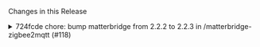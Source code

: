 Changes in this Release

<details><summary>724fcde chore: bump matterbridge from 2.2.2 to 2.2.3 in /matterbridge-zigbee2mqtt (#118)</summary>
chore: bump matterbridge from 2.2.2 to 2.2.3 in /matterbridge-zigbee2mqtt (#118)

Bumps [matterbridge](https://github.com/Luligu/matterbridge) from 2.2.2
to 2.2.3.
<details>
<summary>Release notes</summary>
<p><em>Sourced from <a
href="https://github.com/Luligu/matterbridge/releases">matterbridge's
releases</a>.</em></p>
<blockquote>
<h2>Release 2.2.3</h2>
<h2>[2.2.3] - 2025-03-05</h2>
<h3>Changed</h3>
<ul>
<li>[matterbridge]: Timeout on shelly board.</li>
</ul>
<h3>Fixed</h3>
<ul>
<li>[matterbridge]: False error notification on configure plugin.</li>
</ul>
<!-- raw HTML omitted -->
</blockquote>
</details>
<details>
<summary>Changelog</summary>
<p><em>Sourced from <a
href="https://github.com/Luligu/matterbridge/blob/main/CHANGELOG.md">matterbridge's
changelog</a>.</em></p>
<blockquote>
<h2>[2.2.3] - 2025-03-05</h2>
<h3>Changed</h3>
<ul>
<li>[matterbridge]: Timeout on shelly board.</li>
</ul>
<h3>Fixed</h3>
<ul>
<li>[matterbridge]: False error notification on configure plugin.</li>
</ul>
<!-- raw HTML omitted -->
</blockquote>
</details>
<details>
<summary>Commits</summary>
<ul>
<li><a
href="https://github.com/Luligu/matterbridge/commit/ff91a98222d2343408365f00b9cf4a150ed5aff2"><code>ff91a98</code></a>
Merge pull request <a
href="https://redirect.github.com/Luligu/matterbridge/issues/240">#240</a>
from Luligu/dev</li>
<li><a
href="https://github.com/Luligu/matterbridge/commit/67d639d2020e8641c29f17f581def2f4844b9057"><code>67d639d</code></a>
Release 2.2.3</li>
<li>See full diff in <a
href="https://github.com/Luligu/matterbridge/compare/2.2.2...2.2.3">compare
view</a></li>
</ul>
</details>
<br />


[![Dependabot compatibility
score](https://dependabot-badges.githubapp.com/badges/compatibility_score?dependency-name=matterbridge&package-manager=npm_and_yarn&previous-version=2.2.2&new-version=2.2.3)](https://docs.github.com/en/github/managing-security-vulnerabilities/about-dependabot-security-updates#about-compatibility-scores)

Dependabot will resolve any conflicts with this PR as long as you don't
alter it yourself. You can also trigger a rebase manually by commenting
`@dependabot rebase`.

[//]: # (dependabot-automerge-start)
[//]: # (dependabot-automerge-end)

---

<details>
<summary>Dependabot commands and options</summary>
<br />

You can trigger Dependabot actions by commenting on this PR:
- `@dependabot rebase` will rebase this PR
- `@dependabot recreate` will recreate this PR, overwriting any edits
that have been made to it
- `@dependabot merge` will merge this PR after your CI passes on it
- `@dependabot squash and merge` will squash and merge this PR after
your CI passes on it
- `@dependabot cancel merge` will cancel a previously requested merge
and block automerging
- `@dependabot reopen` will reopen this PR if it is closed
- `@dependabot close` will close this PR and stop Dependabot recreating
it. You can achieve the same result by closing it manually
- `@dependabot show <dependency name> ignore conditions` will show all
of the ignore conditions of the specified dependency
- `@dependabot ignore this major version` will close this PR and stop
Dependabot creating any more for this major version (unless you reopen
the PR or upgrade to it yourself)
- `@dependabot ignore this minor version` will close this PR and stop
Dependabot creating any more for this minor version (unless you reopen
the PR or upgrade to it yourself)
- `@dependabot ignore this dependency` will close this PR and stop
Dependabot creating any more for this dependency (unless you reopen the
PR or upgrade to it yourself)


</details>

Signed-off-by: dependabot[bot] <support@github.com>
Co-authored-by: dependabot[bot] <49699333+dependabot[bot]@users.noreply.github.com></details>